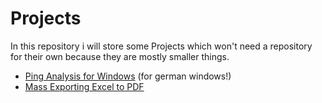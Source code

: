 # Projects

In this repository i will store some Projects which won't need a repository for their own because they are mostly smaller things.


* [Ping Analysis for Windows](https://github.com/sebastian-sl/small-projects/blob/main/01%20Ping%20Analysis/Ping.ipynb) (for german windows!)
* [Mass Exporting Excel to PDF](https://github.com/sebastian-sl/small-projects/blob/main/02%20Export%20Excel%20to%20PDF/)
